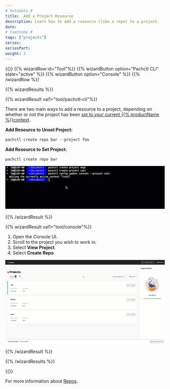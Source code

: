 ```yaml
---
# metadata #
title:  Add a Project Resource
description: Learn how to add a resource (like a repo) to a project.
date:
# taxonomy #
tags: ["projects"]
series:
seriesPart:
weight: 3
---
```




{{<stack type="wizard">}}
{{% wizardRow id="Tool"%}}
{{% wizardButton option="Pachctl CLI" state="active" %}}
{{% wizardButton option="Console" %}}
{{% /wizardRow %}}

{{% wizardResults  %}}

{{% wizardResult val1="tool/pachctl-cli"%}}

There are two main ways to add a resource to a project, depending on whether or not the project has been [set to your current {{% productName %}}context](../set-project).

**Add Resource to Unset Project:**

```s
pachctl create repo bar --project foo
```

**Add Resource to Set Project:**

```s
pachctl create repo bar
```

![add project resources](/images/projects/add-project-resources.gif)

{{% /wizardResult %}}

{{% wizardResult val1="tool/console"%}}
1. Open the Console UI.
2. Scroll to the project you wish to work in.
3. Select **View Project**.
4. Select **Create Repo**.

![create a repo in Console](/images/projects/projects-console-create-repo.gif)

{{% /wizardResult %}}

{{% /wizardResults  %}}

{{</stack>}}

For more information about [Repos](../concepts/data-concepts/repo).
